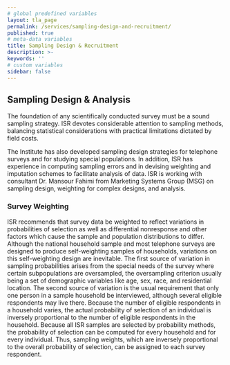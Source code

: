 ```yaml
---
# global predefined variables
layout: tla_page
permalink: /services/sampling-design-and-recruitment/
published: true
# meta-data variables
title: Sampling Design & Recruitment
description: >-
keywords: ''
# custom variables
sidebar: false
---
```

## Sampling Design & Analysis
The foundation of any scientifically conducted survey must be a sound sampling strategy. ISR devotes considerable attention to sampling methods, balancing statistical considerations with practical limitations dictated by field costs.

The Institute has also developed sampling design strategies for telephone surveys and for studying special populations. In addition, ISR has experience in computing sampling errors and in devising weighting and imputation schemes to facilitate analysis of data. ISR is working with consultant Dr. Mansour Fahimi from Marketing Systems Group (MSG) on sampling design, weighting for complex designs, and analysis.

### Survey Weighting
ISR recommends that survey data be weighted to reflect variations in probabilities of selection as well as differential nonresponse and other factors which cause the sample and population distributions to differ. Although the national household sample and most telephone surveys are designed to produce self-weighting samples of households, variations on this self-weighting design are inevitable. The first source of variation in sampling probabilities arises from the special needs of the survey where certain subpopulations are oversampled, the oversampling criterion usually being a set of demographic variables like age, sex, race, and residential location. The second source of variation is the usual requirement that only one person in a sample household be interviewed, although several eligible respondents may live there. Because the number of eligible respondents in a household varies, the actual probability of selection of an individual is inversely proportional to the number of eligible respondents in the household. Because all ISR samples are selected by probability methods, the probability of selection can be computed for every household and for every individual. Thus, sampling weights, which are inversely proportional to the overall probability of selection, can be assigned to each survey respondent.
